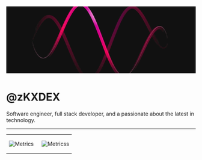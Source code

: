 <!-- <h1 align="center">
  <a href="https://git.io/typing-svg">
    <img src="https://readme-typing-svg.herokuapp.com?font=Fira+Code&weight=700&size=30&pause=1000&color=F70030&center=true&vCenter=true&random=false&width=500&lines=Kind+Rewards%F0%9F%99%8F;I'm+kdex!;Software+Developer" alt="Typing SVG" />
  </a>
</h1>

<div align="center">
  <img src="./assets/title.svg" width="100%" height="auto">
</div>

![](https://media.discordapp.net/attachments/826854221625163788/1182172439308947536/image.png?ex=6583bae1&is=657145e1&hm=838dd2237734342e0d4bae9fd352465bd436988e64d2221eb26af156164ed69b&=&format=webp&quality=lossless) -->

<!--[![spotify-github-profile](https://spotify-github-profile.vercel.app/api/view?uid=fk9akh9s0z39itzkzvmi0i0fc&cover_image=true&theme=default&show_offline=false&background_color=050505&interchange=false&bar_color=1cf109&bar_color_cover=true)](https://github.com/kittinan/spotify-github-profile) -->


<!-- ## ABOUT ME: 

#### The only thing you should know is that I'm always curious to learn the latest in technology. A bit of a cross-platform application development enthusiast. <br><br>

⭐️ Profile [@zKXDEX](https://github.com/zKXDEX) -->


# [![header](assets/a_ca9af840f441cf31b67263cfd2c3996c.gif)](https://zkxdex.github.io/)

# @zKXDEX

Software engineer, full stack developer, and a passionate about the latest in technology.

---

<table>
<tr>
<td valign="top" width="50%">

![Metrics](https://metrics.lecoq.io/zkxdex?template=classic&languages=1&base=header%2C%20activity%2C%20community%2C%20repositories%2C%20metadata&base.indepth=false&base.hireable=false&base.skip=false&languages=false&languages.ignored=javascript%2C%20css%2C%20html&languages.limit=8&languages.threshold=0%25&languages.other=false&languages.colors=github&languages.sections=most-used&languages.indepth=false&languages.analysis.timeout=15&languages.analysis.timeout.repositories=7.5&languages.categories=markup%2C%20programming&languages.recent.categories=markup%2C%20programming&languages.recent.load=300&languages.recent.days=14&config.timezone=Europe%2FMadrid)


</td>
<td valign="top" width="50%">

![Metricss](https://metrics.lecoq.io/zKXDEX?template=classic&base.header=0&base.activity=0&base.community=0&base.repositories=0&base.metadata=0&isocalendar=1&achievements=1&base=header%2C%20activity%2C%20community%2C%20repositories%2C%20metadata&base.indepth=false&base.hireable=false&base.skip=false&isocalendar=false&isocalendar.duration=half-year&achievements=false&achievements.threshold=X&achievements.secrets=true&achievements.display=detailed&achievements.limit=5&config.timezone=Europe%2FMadrid)


</td></table>
